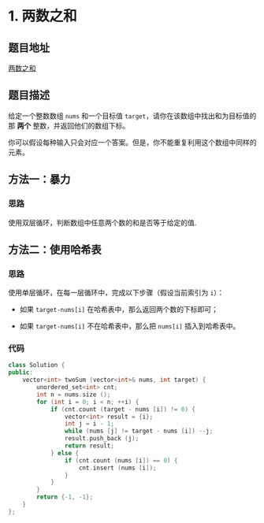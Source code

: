 # 1. 两数之和

## 题目地址

[两数之和]()

## 题目描述

给定一个整数数组 ```nums``` 和一个目标值 ```target```，请你在该数组中找出和为目标值的那 **两个** 整数，并返回他们的数组下标。

你可以假设每种输入只会对应一个答案。但是，你不能重复利用这个数组中同样的元素。

## 方法一：暴力

### 思路

使用双层循环，判断数组中任意两个数的和是否等于给定的值.

## 方法二：使用哈希表

### 思路

使用单层循环，在每一层循环中，完成以下步骤（假设当前索引为 `i`）：

* 如果 ```target-nums[i]``` 在哈希表中，那么返回两个数的下标即可；

* 如果 ```target-nums[i]``` 不在哈希表中，那么把 ```nums[i]``` 插入到哈希表中。

### 代码

```C++
class Solution {
public:
    vector<int> twoSum (vector<int>& nums, int target) {
        unordered_set<int> cnt;
        int n = nums.size ();
        for (int i = 0; i < n; ++i) {
            if (cnt.count (target - nums [i]) != 0) {
                vector<int> result = {i};
                int j = i - 1;
                while (nums [j] != target - nums [i]) --j;
                result.push_back (j);
                return result;
            } else {
                if (cnt.count (nums [i]) == 0) {
                    cnt.insert (nums [i]);
                }
            }
        }
        return {-1, -1};
    }
};
```
